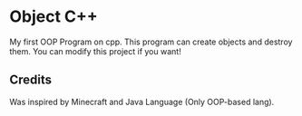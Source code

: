 # Object C++
My first OOP Program on cpp. This program can create objects and destroy them. You can modify this project if you want! 
## Credits
Was inspired by Minecraft and Java Language (Only OOP-based lang). 